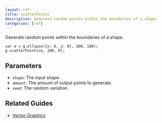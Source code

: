 ```yaml
---
layout: ref
title: scatterPoints
description: Generate random points within the boundaries of a shape.
categories: [ref]
---
```

Generate random points within the boundaries of a shape.

    var e = g.ellipse({x: 0, y: 0}, 100, 100);
    g.scatterPoints(e, 100, 0);

## Parameters
- `shape`: The input shape.
- `amount`: The amount of output points to generate.
- `seed`: The random variation.

## Related Guides
- [Vector Graphics](/guide/vector.html)
